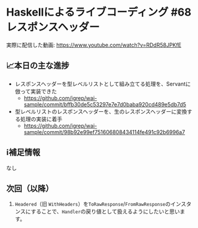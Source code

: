 # Haskellによるライブコーディング #68 レスポンスヘッダー

実際に配信した動画: <https://www.youtube.com/watch?v=RDdR58JPKfE>

## 📈本日の主な進捗

- レスポンスヘッダーを型レベルリストとして組み立てる処理を、Servantに倣って実装できた
    - <https://github.com/igrep/wai-sample/commit/bffb30de5c53297e7e7d0baba920cd489e5db7d5>
- 型レベルリストのレスポンスヘッダーを、生のレスポンスヘッダーに変換する処理の実装に着手
    - <https://github.com/igrep/wai-sample/commit/98b92e99ef751606808434114fe491c92b6996a7>

## ℹ️補足情報

なし

## 次回（以降）

1. `Headered`（旧 `WithHeaders`）を`ToRawResponse`/`FromRawResponse`のインスタンスにすることで、`Handler`の戻り値として扱えるようにしたいと思います。
